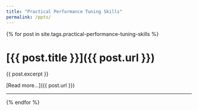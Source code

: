 ```yaml
---
title: "Practical Performance Tuning Skills"
permalink: /ppts/
---
```


{% for post in site.tags.practical-performance-tuning-skills %}

# [{{ post.title }}]({{ post.url }})

{{ post.excerpt }}

[Read more...]({{ post.url }})

---
{% endfor %}
